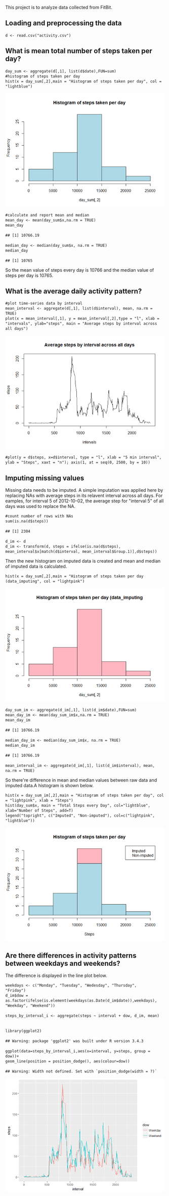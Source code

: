 This project is to analyze data collected from FitBit.

Loading and preprocessing the data
----------------------------------

    d <- read.csv("activity.csv")

What is mean total number of steps taken per day?
-------------------------------------------------

    day_sum <- aggregate(d[,1], list(d$date),FUN=sum)
    #histogram of steps taken per day
    hist(x = day_sum[,2],main = "Histogram of steps taken per day", col = "lightblue")

![](Reproducible_Research_Project_1_files/figure-markdown_strict/average-1.png)

    #calculate and report mean and median
    mean_day <- mean(day_sum$x,na.rm = TRUE)
    mean_day

    ## [1] 10766.19

    median_day <- median(day_sum$x, na.rm = TRUE)
    median_day

    ## [1] 10765

So the mean value of steps every day is 10766 and the median value of
steps per day is 10765.

What is the average daily activity pattern?
-------------------------------------------

    #plot time-series data by interval
    mean_interval <- aggregate(d[,1], list(d$interval), mean, na.rm = TRUE)
    plot(x = mean_interval[,1], y = mean_interval[,2],type = "l", xlab = "intervals", ylab="steps", main = "Average steps by interval across all days")

![](Reproducible_Research_Project_1_files/figure-markdown_strict/pattern-1.png)

    #plot(y = d$steps, x=d$interval, type = "l", xlab = "5 min interval", ylab = "Steps", xaxt = "n"); axis(1, at = seq(0, 2500, by = 10))

Imputing missing values
-----------------------

Missing data needs to be imputed. A simple imputation was applied here
by replacing NAs with average steps in its relavent interval across all
days. For eamples, for interval 5 of 2012-10-02, the average step for
"interval 5" of all days was used to replace the NA.

    #count number of rows with NAs
    sum(is.na(d$steps))

    ## [1] 2304

    d_im <- d
    d_im <- transform(d, steps = ifelse(is.na(d$steps), mean_interval$x[match(d$interval, mean_interval$Group.1)],d$steps))

Then the new histogram on imputed data is created and mean and median of
imputed data is calculated.

    hist(x = day_sum[,2],main = "Histogram of steps taken per day (data_imputing", col = "lightpink")

![](Reproducible_Research_Project_1_files/figure-markdown_strict/new%20histogram-1.png)

    day_sum_im <- aggregate(d_im[,1], list(d_im$date),FUN=sum)
    mean_day_im <- mean(day_sum_im$x,na.rm = TRUE)
    mean_day_im

    ## [1] 10766.19

    median_day_im <- median(day_sum_im$x, na.rm = TRUE)
    median_day_im

    ## [1] 10766.19

    mean_interval_im <- aggregate(d_im[,1], list(d_im$interval), mean, na.rm = TRUE)

So there're difference in mean and median values between raw data and
imputed data.A histogram is shown below.

    hist(x = day_sum_im[,2],main = "Histogram of steps taken per day", col = "lightpink", xlab = "Steps")
    hist(day_sum$x, main = "Total Steps every Day", col="lightblue", xlab="Number of Steps", add=T)
    legend("topright", c("Imputed", "Non-imputed"), col=c("lightpink", "lightblue"))

![](Reproducible_Research_Project_1_files/figure-markdown_strict/difference-1.png)

Are there differences in activity patterns between weekdays and weekends?
-------------------------------------------------------------------------

The difference is displayed in the line plot below.

    weekdays <- c("Monday", "Tuesday", "Wedesday", "Thursday", 
    "Friday")
    d_im$dow = as.factor(ifelse(is.element(weekdays(as.Date(d_im$date)),weekdays), "Weekday", "Weekend"))

    steps_by_interval_i <- aggregate(steps ~ interval + dow, d_im, mean)


    library(ggplot2)

    ## Warning: package 'ggplot2' was built under R version 3.4.3

    ggplot(data=steps_by_interval_i,aes(x=interval, y=steps, group = dow))+
    geom_line(position = position_dodge(), aes(colour=dow))

    ## Warning: Width not defined. Set with `position_dodge(width = ?)`

![](Reproducible_Research_Project_1_files/figure-markdown_strict/weekdays%20and%20weekends-1.png)
